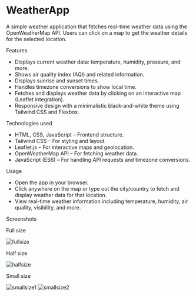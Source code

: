 # WeatherApp

A simple weather application that fetches real-time weather data using the OpenWeatherMap API. Users can click on a map to get the weather details for the selected location.

Features
  - Displays current weather data: temperature, humidity, pressure, and more.
  - Shows air quality index (AQI) and related information.
  - Displays sunrise and sunset times.
  - Handles timezone conversions to show local time.
  - Fetches and displays weather data by clicking on an interactive map (Leaflet integration).
  - Responsive design with a minimalistic black-and-white theme using Tailwind CSS and Flexbox.

Technologies used
 - HTML, CSS, JavaScript – Frontend structure.
 - Tailwind CSS – For styling and layout.
 - Leaflet.js – For interactive maps and geolocation.
 - OpenWeatherMap API – For fetching weather data.
 - JavaScript (ES6) – For handling API requests and timezone conversions.

Usage
 - Open the app in your browser.
 - Click anywhere on the map or type out the city/country to fetch and display weather data for that location.
 - View real-time weather information including temperature, humidity, air quality, visibility, and more.

Screenshots

  Full size
  
![fullsize](https://github.com/user-attachments/assets/954c03f5-3587-4fa7-ae00-7077f3e52c1e)

  Half size

![halfsize](https://github.com/user-attachments/assets/b10c5890-17a0-4068-8156-636ead082fb0)

  Small size

![smallsize1](https://github.com/user-attachments/assets/6d391962-41d4-43dd-a820-e7c10c34e8c4)
![smallsize2](https://github.com/user-attachments/assets/3cb6a16b-cf92-4f2a-a94f-b9dbca75400d)
